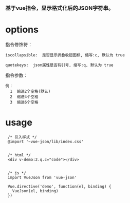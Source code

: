 ### 基于vue指令，显示格式化后的JSON字符串。

# options
  指令修饰符：

    iscollapsible:  是否显示折叠收起图标, 缩写:c, 默认为 true

    quotekeys:  json属性是否有引号, 缩写:q, 默认为 true

  指令参数：

    例：
      1  缩进2个空格(默认)
      2  缩进4个空格
      3  缩进6个空格
# usage
 ```
  /* 引入样式 */
  @import '~vue-json/lib/index.css'


  /* html */
  <div v-demo:2.q.c="code"></div>


  /* js */
  import VueJson from 'vue-json'

  Vue.directive('demo', function(el, binding) {
    VueJson(el, binding)
  })
 ```
